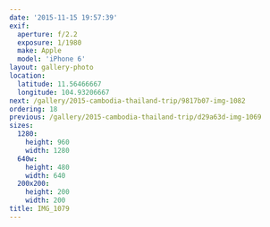 ```yaml
---
date: '2015-11-15 19:57:39'
exif:
  aperture: f/2.2
  exposure: 1/1980
  make: Apple
  model: 'iPhone 6'
layout: gallery-photo
location:
  latitude: 11.56466667
  longitude: 104.93206667
next: /gallery/2015-cambodia-thailand-trip/9817b07-img-1082
ordering: 18
previous: /gallery/2015-cambodia-thailand-trip/d29a63d-img-1069
sizes:
  1280:
    height: 960
    width: 1280
  640w:
    height: 480
    width: 640
  200x200:
    height: 200
    width: 200
title: IMG_1079
---
```

